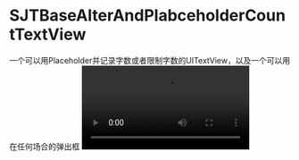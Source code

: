 # SJTBaseAlterAndPlabceholderCountTextView
一个可以用Placeholder并记录字数或者限制字数的UITextView，以及一个可以用在任何场合的弹出框
![image](https://github.com/SunAndMa/SJTBaseAlterAndPlabceholderCountTextView/raw/master/source/xiaoguo.mp4)

